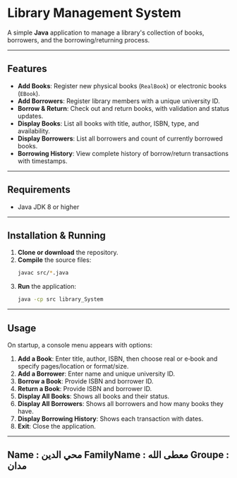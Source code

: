 #  Library Management System

A simple **Java** application to manage a library's collection of books, borrowers, and the borrowing/returning process.

---

##  Features

- **Add Books**: Register new physical books (`RealBook`) or electronic books (`EBook`).
- **Add Borrowers**: Register library members with a unique university ID.
- **Borrow & Return**: Check out and return books, with validation and status updates.
- **Display Books**: List all books with title, author, ISBN, type, and availability.
- **Display Borrowers**: List all borrowers and count of currently borrowed books.
- **Borrowing History**: View complete history of borrow/return transactions with timestamps.


---

##  Requirements

- Java JDK 8 or higher

---

##  Installation & Running

1. **Clone or download** the repository.
2. **Compile** the source files:
   ```bash
   javac src/*.java
   ```
3. **Run** the application:
   ```bash
   java -cp src library_System
   ```

---

##  Usage

On startup, a console menu appears with options:

1. **Add a Book**: Enter title, author, ISBN, then choose real or e‑book and specify pages/location or format/size.
2. **Add a Borrower**: Enter name and unique university ID.
3. **Borrow a Book**: Provide ISBN and borrower ID.
4. **Return a Book**: Provide ISBN and borrower ID.
5. **Display All Books**: Shows all books and their status.
6. **Display All Borrowers**: Shows all borrowers and how many books they have.
7. **Display Borrowing History**: Shows each transaction with dates.
8. **Exit**: Close the application.

---
Name : محي الدين
FamilyName : معطى الله
Groupe : مدان
---



